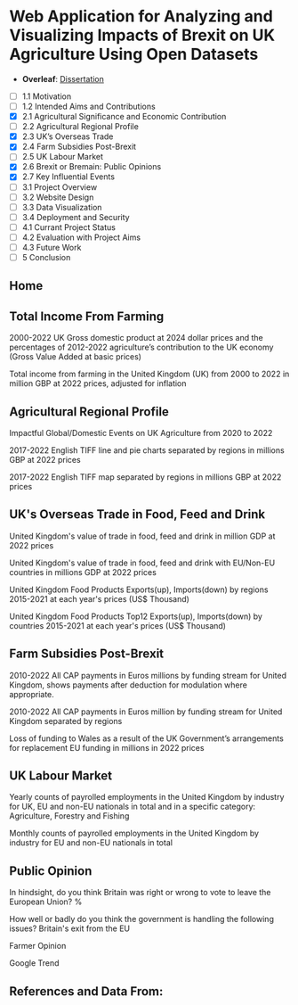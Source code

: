 # Web Application for Analyzing and Visualizing Impacts of Brexit on UK Agriculture Using Open Datasets

- **Overleaf**: [Dissertation](https://www.overleaf.com/project/65f469fd878e03c63d0b8023)

- [ ] 1.1 Motivation 
- [ ] 1.2 Intended Aims and Contributions 
- [x] 2.1 Agricultural Significance and Economic Contribution 
- [ ] 2.2 Agricultural Regional Profile 
- [x] 2.3 UK’s Overseas Trade 
- [x] 2.4 Farm Subsidies Post-Brexit 
- [ ] 2.5 UK Labour Market 
- [x] 2.6 Brexit or Bremain: Public Opinions 
- [x] 2.7 Key Influential Events
- [ ] 3.1 Project Overview 
- [ ] 3.2 Website Design
- [ ] 3.3 Data Visualization 
- [ ] 3.4 Deployment and Security 
- [ ] 4.1 Currant Project Status 
- [ ] 4.2 Evaluation with Project Aims 
- [ ] 4.3 Future Work 
- [ ] 5 Conclusion

## Home

## Total Income From Farming

2000-2022 UK Gross domestic product at 2024 dollar prices and the percentages of 2012-2022 agriculture’s contribution to the UK economy (Gross Value Added at basic prices)

Total income from farming in the United Kingdom (UK) from 2000 to 2022 in million GBP at 2022 prices, adjusted for inflation


## Agricultural Regional Profile

Impactful Global/Domestic Events on UK Agriculture from 2020 to 2022

2017-2022 English TIFF line and pie charts separated by regions in millions GBP at 2022 prices

2017-2022 English TIFF map separated by regions in millions GBP at 2022 prices

## UK's Overseas Trade in Food, Feed and Drink

United Kingdom's value of trade in food, feed and drink in million GDP at 2022 prices

United Kingdom's value of trade in food, feed and drink with EU/Non-EU countries in millions GDP at 2022 prices

United Kingdom Food Products Exports(up), Imports(down) by regions 2015-2021 at each year's prices (US$ Thousand)

United Kingdom Food Products Top12 Exports(up), Imports(down) by countries 2015-2021 at each year's prices (US$ Thousand)

## Farm Subsidies Post-Brexit

2010-2022 All CAP payments in Euros millions by funding stream for United Kingdom, shows payments after deduction for modulation where appropriate.

2010-2022 All CAP payments in Euros million by funding stream for United Kingdom separated by regions

Loss of funding to Wales as a result of the UK Government’s arrangements for replacement EU funding in millions in 2022 prices

## UK Labour Market

Yearly counts of payrolled employments in the United Kingdom by industry for UK, EU and non-EU nationals in total and in a specific category: Agriculture, Forestry and Fishing

Monthly counts of payrolled employments in the United Kingdom by industry for EU and non-EU nationals in total

## Public Opinion

In hindsight, do you think Britain was right or wrong to vote to leave the European Union? %

How well or badly do you think the government is handling the following issues? Britain's exit from the EU

Farmer Opinion

Google Trend

##  References and Data From:

